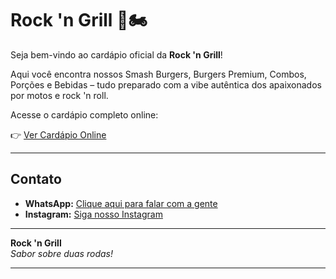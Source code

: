 # Rock 'n Grill 🍔🏍️

Seja bem-vindo ao cardápio oficial da **Rock 'n Grill**!

Aqui você encontra nossos Smash Burgers, Burgers Premium, Combos, Porções e Bebidas – tudo preparado com a vibe autêntica dos apaixonados por motos e rock 'n roll.

Acesse o cardápio completo online:

👉 [Ver Cardápio Online](https://seu-usuario.github.io/nome-do-repositorio/)

---

## Contato

- **WhatsApp:** [Clique aqui para falar com a gente](https://wa.me/5534991379819)
- **Instagram:** [Siga nosso Instagram](https://www.instagram.com/rockngrill.ofc/)

---

**Rock 'n Grill**  
_Sabor sobre duas rodas!_

---

